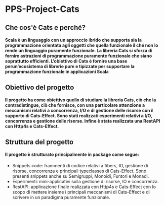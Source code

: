 # PPS-Project-Cats

## Che cos'è Cats e perché?

#### Scala è un linguaggio con un approccio ibrido che supporta sia la programmazione orientata agli oggetti che quella funzionale il ché non lo rende un linguaggio puramente funzionale. La libreria Cats si sforza di fornire astrazioni di programmazione puramente funzionale che siano soprattutto efficienti.   L’obiettivo di Cats è fornire una base perun’ecosistema di librerie pure e tipizzate per supportare la programmazione funzionale in applicazioni Scala

## Obiettivo del progetto

#### Il progetto ha come obiettivo quello di studiare la libreria Cats, ciò che la contradistingue, ciò che fornisce, con una particolare attenzione a meccanismi relativi a concorrenza, I/O e di gestione delle risorse con il supporto di Cats-Effect. Sono stati realizzati esperimenti relativi a I/O, concorrenza e gestione delle risorse. Infine è stata realizzata una RestAPI con Http4s e Cats-Effect.

## Struttura del progetto

#### Il progetto è strutturato principalmente in package come segue:
* Snippets code: frammenti di codice relativi a fibers, IO, gestione di risorse, concorrenza e principali typeclasses di Cats-Effect. Sono presenti snippets anche su Semigruppi, Monoidi, Funtori e Monadi.
* Esperimenti: mini-applicativi sulla gestione di risorse, IO e concorrenza.
* RestAPI: applicazione finale realizzata con Http4s e Cats-Effect con lo scopo di mettere insieme i principali meccanismi di Cats-Effect e di scrivere in un paradigma puramente funzionale.
